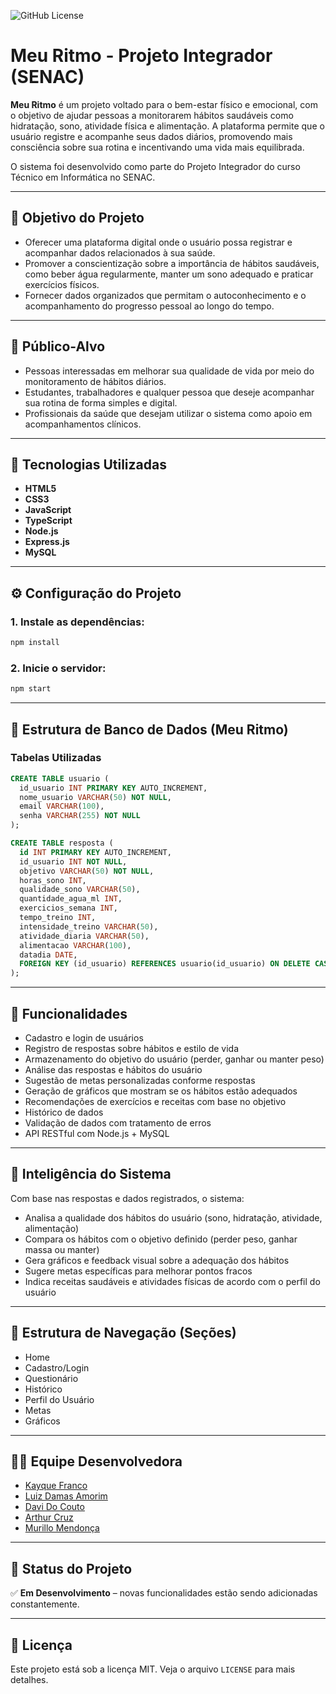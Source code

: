 
![GitHub License](https://img.shields.io/github/license/kayqueFranco/MeuRitmo)





# Meu Ritmo - Projeto Integrador (SENAC)

**Meu Ritmo** é um projeto voltado para o bem-estar físico e emocional, com o objetivo de ajudar pessoas a monitorarem hábitos saudáveis como hidratação, sono, atividade física e alimentação. A plataforma permite que o usuário registre e acompanhe seus dados diários, promovendo mais consciência sobre sua rotina e incentivando uma vida mais equilibrada.

O sistema foi desenvolvido como parte do Projeto Integrador do curso Técnico em Informática no SENAC.

---

## 🌟 Objetivo do Projeto

* Oferecer uma plataforma digital onde o usuário possa registrar e acompanhar dados relacionados à sua saúde.
* Promover a conscientização sobre a importância de hábitos saudáveis, como beber água regularmente, manter um sono adequado e praticar exercícios físicos.
* Fornecer dados organizados que permitam o autoconhecimento e o acompanhamento do progresso pessoal ao longo do tempo.

---

## 👥 Público-Alvo

* Pessoas interessadas em melhorar sua qualidade de vida por meio do monitoramento de hábitos diários.
* Estudantes, trabalhadores e qualquer pessoa que deseje acompanhar sua rotina de forma simples e digital.
* Profissionais da saúde que desejam utilizar o sistema como apoio em acompanhamentos clínicos.

---

## 🚀 Tecnologias Utilizadas

* **HTML5**
* **CSS3**
* **JavaScript**
* **TypeScript**
* **Node.js**
* **Express.js**
* **MySQL**

---

## ⚙️ Configuração do Projeto

### 1. Instale as dependências:

```bash
npm install
```

### 2. Inicie o servidor:

```bash
npm start
```

---

## 📄 Estrutura de Banco de Dados (Meu Ritmo)

### Tabelas Utilizadas

```sql
CREATE TABLE usuario (
  id_usuario INT PRIMARY KEY AUTO_INCREMENT,
  nome_usuario VARCHAR(50) NOT NULL,
  email VARCHAR(100),
  senha VARCHAR(255) NOT NULL
);
```

```sql
CREATE TABLE resposta (
  id INT PRIMARY KEY AUTO_INCREMENT,
  id_usuario INT NOT NULL,
  objetivo VARCHAR(50) NOT NULL,
  horas_sono INT,
  qualidade_sono VARCHAR(50),
  quantidade_agua_ml INT,
  exercicios_semana INT,
  tempo_treino INT,
  intensidade_treino VARCHAR(50),
  atividade_diaria VARCHAR(50),
  alimentacao VARCHAR(100),
  datadia DATE,
  FOREIGN KEY (id_usuario) REFERENCES usuario(id_usuario) ON DELETE CASCADE
);
```

---

## 📌 Funcionalidades

* Cadastro e login de usuários
* Registro de respostas sobre hábitos e estilo de vida
* Armazenamento do objetivo do usuário (perder, ganhar ou manter peso)
* Análise das respostas e hábitos do usuário
* Sugestão de metas personalizadas conforme respostas
* Geração de gráficos que mostram se os hábitos estão adequados
* Recomendações de exercícios e receitas com base no objetivo
* Histórico de dados
* Validação de dados com tratamento de erros
* API RESTful com Node.js + MySQL

---

## 🧠 Inteligência do Sistema

Com base nas respostas e dados registrados, o sistema:

* Analisa a qualidade dos hábitos do usuário (sono, hidratação, atividade, alimentação)
* Compara os hábitos com o objetivo definido (perder peso, ganhar massa ou manter)
* Gera gráficos e feedback visual sobre a adequação dos hábitos
* Sugere metas específicas para melhorar pontos fracos
* Indica receitas saudáveis e atividades físicas de acordo com o perfil do usuário

---

## 🧹 Estrutura de Navegação (Seções)

* Home
* Cadastro/Login
* Questionário
* Histórico
* Perfil do Usuário
* Metas
* Gráficos

---

## 👨‍💼 Equipe Desenvolvedora

* [Kayque Franco](https://github.com/kayqueFranco)
* [Luiz Damas Amorim](https://github.com/LuizDamasAmorim)
* [Davi Do Couto](https://github.com/Davicouto530)
* [Arthur Cruz](https://github.com/arthurcruzalves)
* [Murillo Mendonça](https://github.com/mmendoncamascarenha)

---

## 📅 Status do Projeto

✅ **Em Desenvolvimento** – novas funcionalidades estão sendo adicionadas constantemente.

---

## 📃 Licença

Este projeto está sob a licença MIT. Veja o arquivo `LICENSE` para mais detalhes.
